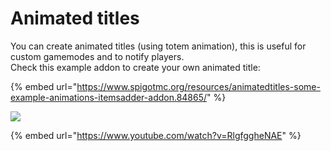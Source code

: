 # Animated titles

You can create animated titles (using totem animation), this is useful for custom gamemodes and to notify players.\
Check this example addon to create your own animated title:

{% embed url="https://www.spigotmc.org/resources/animatedtitles-some-example-animations-itemsadder-addon.84865/" %}

![](<../../.gitbook/assets/image (28).png>)

{% embed url="https://www.youtube.com/watch?v=RlgfggheNAE" %}
